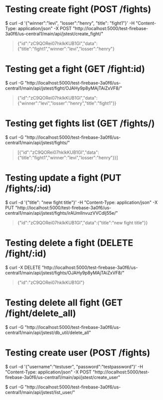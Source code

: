 # Testing create fight (POST /fights)
$ curl -d '{"winner":"levi", "losser":"henry", "title": "fight1"}' -H "Content-Type: application/json" -X POST "http://localhost:5000/test-firebase-3a0f6/us-central1/main/api/jstest/create_fight/"

> {"id":"zC9QORei07hklkKUB1Gl","data":{"title":"fight1","winner":"levi","losser":"henry"}

# Testing  get a fight (GET /fight:id)
$ curl -G "http://localhost:5000/test-firebase-3a0f6/us-central1/main/api/jstest/fight/OJAHy9p8yMAjTAiZxVF8/"

>{"id":"zC9QORei07hklkKUB1Gl","data":{"winner":"levi","losser":"henry","title":"fight1"}}


# Testing get fights list (GET /fights/)
$ curl -G "http://localhost:5000/test-firebase-3a0f6/us-central1/main/api/jstest/fights/"
> [{"id":"zC9QORei07hklkKUB1Gl","data":{"title":"fight1","winner":"levi","losser":"henry"}}]

# Testing update a fight (PUT /fights/:id)
$ curl -d '{"title": "new fight title"}' -H "Content-Type: application/json" -X PUT "http://localhost:5000/test-firebase-3a0f6/us-central1/main/api/jstest/fights/irAUmIlnvuzVVCdIj55e/"

> {"id":"zC9QORei07hklkKUB1Gl","data":{"title":"new fight title"}}

# Testing delete a fight (DELETE /fight/:id)
$ curl -X DELETE "http://localhost:5000/test-firebase-3a0f6/us-central1/main/api/jstest/fights/OJAHy9p8yMAjTAiZxVF8/"

> {"id":"zC9QORei07hklkKUB1Gl"}

# Testing delete all fight (GET /fight/delete_all)
$ curl -G "http://localhost:5000/test-firebase-3a0f6/us-central1/main/api/jstest/db_util/delete_all"


<!-- login -->
# Testing create user (POST /fights)
$ curl -d '{"username":"testuser", "password":"testpassword"}' -H "Content-Type: application/json" -X POST "http://localhost:5000/test-firebase-3a0f6/us-central1/main/api/jstest/create_user"

$ curl -G "http://localhost:5000/test-firebase-3a0f6/us-central1/main/api/jstest/list_user/"